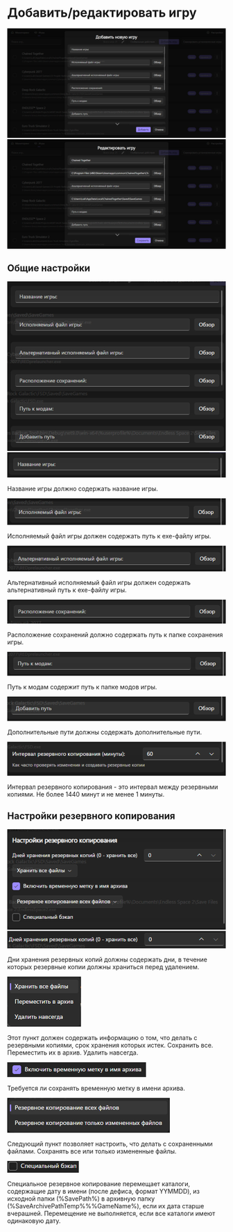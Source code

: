 # Добавить/редактировать игру

<img src="../../assets/image34.png" alt="" /><img src="../../assets/image35.png" alt="" />

## Общие настройки

<img src="../../assets/Multi_Saves_Backup_Tool_kJ1q6nqduI.png" alt="" /><img src="../../assets/Multi_Saves_Backup_Tool_WfqA0WsBPh.png" alt="" />

Название игры должно содержать название игры.

<img src="../../assets/Multi_Saves_Backup_Tool_f3HXOik0Zu.png" alt="" />

Исполняемый файл игры должен содержать путь к exe-файлу игры.

<img src="../../assets/Multi_Saves_Backup_Tool_8AkTalgjPm.png" alt="" />

Альтернативный исполняемый файл игры должен содержать альтернативный путь к exe-файлу игры.

<img src="../../assets/Multi_Saves_Backup_Tool_f0H4xqOnCA.png" alt="" />

Расположение сохранений должно содержать путь к папке сохранения игры.

<img src="../../assets/Multi_Saves_Backup_Tool_02YLuZA9AZ.png" alt="" />

Путь к модам содержит путь к папке модов игры.

<img src="../../assets/Multi_Saves_Backup_Tool_w6MoiFk2VG.png" alt="" />

Дополнительные пути должны содержать дополнительные пути.

<img src="../../assets/Multi_Saves_Backup_Tool_SH2S16DyTZ.png" alt="" />

Интервал резервного копирования - это интервал между резервными копиями. Не более 1440 минут и не менее 1 минуты.

## Настройки резервного копирования

<img src="../../assets/Multi_Saves_Backup_Tool_QVvCpHVbae.png" alt="" /><img src="../../assets/Multi_Saves_Backup_Tool_wLKbyDaycT.png" alt="" />

Дни хранения резервных копий должны содержать дни, в течение которых резервные копии должны храниться перед удалением.

<img src="../../assets/x6JJqv4P7M.png" alt="" />

Этот пункт должен содержать информацию о том, что делать с резервными копиями, срок хранения которых истек. Сохранить все. Переместить их в архив. Удалить навсегда.

<img src="../../assets/Multi_Saves_Backup_Tool_GQZvvjae5P.png" alt="" />

Требуется ли сохранять временную метку в имени архива.

<img src="../../assets/Vtd7md5Fd8.png" alt="" />

Следующий пункт позволяет настроить, что делать с сохраненными файлами. Сохранять все или только измененные файлы.

<img src="../../assets/Multi_Saves_Backup_Tool_qL1U4yWr5Q.png" alt="" />

Специальное резервное копирование перемещает каталоги, содержащие дату в имени (после дефиса, формат YYMMDD), из исходной папки (%SavePath%) в архивную папку (%SaveArchivePathTemp%%%GameName%), если их дата старше вчерашней. Перемещение не выполняется, если все каталоги имеют одинаковую дату.

